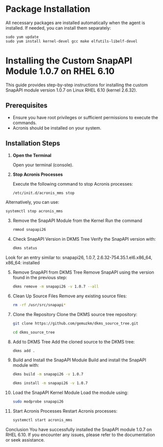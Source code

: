 # Package Installation

All necessary packages are installed automatically when the agent is installed. If needed, you can install them separately:

    sudo yum update
    sudo yum install kernel-devel gcc make elfutils-libelf-devel
    

# Installing the Custom SnapAPI Module 1.0.7 on RHEL 6.10

This guide provides step-by-step instructions for installing the custom SnapAPI module version 1.0.7 on Linux RHEL 6.10 (kernel 2.6.32).

## Prerequisites

- Ensure you have root privileges or sufficient permissions to execute the commands.
- Acronis should be installed on your system.

## Installation Steps

1. **Open the Terminal**

   Open your terminal (console).

2. **Stop Acronis Processes**

   Execute the following command to stop Acronis processes:

    ```bash
   /etc/init.d/acronis_mms stop
    ```

  Alternatively, you can use:
    
  ```bash 
  systemctl stop acronis_mms
   ```

3. Remove the SnapAPI Module from the Kernel Run the command

    ```bash
    rmmod snapapi26
    ```

4. Check SnapAPI Version in DKMS Tree Verify the SnapAPI version with:

    ```bash
    dkms status
    ```

Look for an entry similar to:
  snapapi26, 1.0.7, 2.6.32-754.35.1.el6.x86_64, x86_64: installed

5. Remove SnapAPI from DKMS Tree
   Remove SnapAPI using the version found in the previous step:

    ```bash
    dkms remove -m snapapi26 -v 1.0.7 --all
    ```

6. Clean Up Source Files Remove any existing source files:

    ```bash
    rm -rf /usr/src/snapapi*
    ```

7. Clone the Repository Clone the DKMS source tree repository:

    ```bash 
    git clone https://github.com/gemuzkm/dkms_source_tree.git
    ```
    ```bash
    cd dkms_source_tree
    ```
9. Add to DKMS Tree Add the cloned source to the DKMS tree:

    ```bash
    dkms add .
    ```

11. Build and Install the SnapAPI Module Build and install the SnapAPI module with:

    ```bash
    dkms build -m snapapi26 -v 1.0.7
    ```
    ```bash
    dkms install -m snapapi26 -v 1.0.7
    ```

12. Load the SnapAPI Kernel Module Load the module using:

    ```bash
    sudo modprobe snapapi26
    ```

14. Start Acronis Processes Restart Acronis processes:

    ```bash
    systemctl start acronis_mms
    ```

Conclusion
You have successfully installed the SnapAPI module 1.0.7 on RHEL 6.10. If you encounter any issues, please refer to the documentation or seek assistance.
